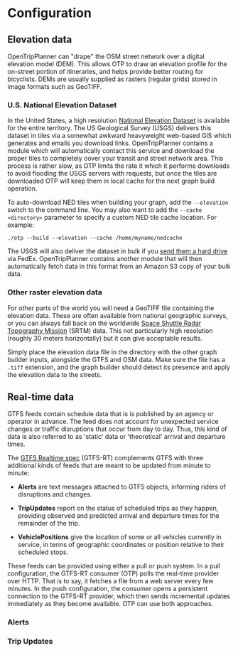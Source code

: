 # Configuration

## Elevation data 

OpenTripPlanner can "drape" the OSM street network over a digital elevation model (DEM).
This allows OTP to draw an elevation profile for the on-street portion of itineraries, and helps provide better
routing for bicyclists. DEMs are usually supplied as rasters (regular grids) stored in image formats such as GeoTIFF.

### U.S. National Elevation Dataset

In the United States, a high resolution [National Elevation Dataset](http://ned.usgs.gov/) is available for the entire
territory. The US Geological Survey (USGS) delivers this dataset in tiles via a somewhat awkward heavyweight web-based GIS
which generates and emails you download links. OpenTripPlanner contains a module which will automatically contact this
service and download the proper tiles to completely cover your transit and street network area. This process is rather
slow, as OTP limits the rate it which it performs downloads to avoid flooding the USGS servers with requests, but once
the tiles are downloaded OTP will keep them in local cache for the next graph build operation.

To auto-download NED tiles when building your graph, add the `--elevation` switch to the command line. You may also want
to add the `--cache <directory>` parameter to specify a custom NED tile cache location. For example:

```
./otp --build --elevation --cache /home/myname/nedcache
```

The USGS will also deliver the dataset in bulk if you [send them a hard drive](http://ned.usgs.gov/faq.html#DATA) via FedEx.
OpenTripPlanner contains another module that will then automatically fetch data in this format from an Amazon S3 copy of
your bulk data.


### Other raster elevation data

For other parts of the world you will need a GeoTIFF file containing the elevation data. These are often available from
national geographic surveys, or you can always fall back on the worldwide
[Space Shuttle Radar Topography Mission](http://www2.jpl.nasa.gov/srtm/) (SRTM) data. This not particularly high resolution
(roughly 30 meters horizontally) but it can give acceptable results.

Simply place the elevation data file in the directory with the other graph builder inputs, alongside the GTFS and OSM data.
Make sure the file has a `.tiff` extension, and the graph builder should detect its presence and apply
the elevation data to the streets.


## Real-time data

GTFS feeds contain schedule data that is is published by an agency or operator in advance. The feed does not account
 for unexpected service changes or traffic disruptions that occur from day to day. Thus, this kind of data is also
 referred to as 'static' data or 'theoretical' arrival and departure times.

The [GTFS Realtime spec]() (GTFS-RT) complements GTFS with three additional kinds of feeds that are meant to be updated
from minute to minute:

- **Alerts** are text messages attached to GTFS objects, informing riders of disruptions and changes.

- **TripUpdates** report on the status of scheduled trips as they happen, providing observed and predicted arrival and
departure times for the remainder of the trip.

- **VehiclePositions** give the location of some or all vehicles currently in service, in terms of geographic coordinates
or position relative to their scheduled stops.

These feeds can be provided using either a pull or push system. In a pull configuration, the GTFS-RT consumer (OTP) polls the
real-time provider over HTTP. That is to say, it fetches a file from a web server every few minutes. In the push configuration,
the consumer opens a persistent connection to the GTFS-RT provider, which then sends incremental updates immediately as
they become available. OTP can use both approaches.

### Alerts



### Trip Updates

